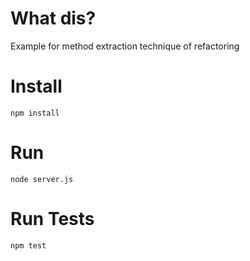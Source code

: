 # What dis?

Example for method extraction technique of refactoring

# Install

`npm install`

# Run

`node server.js`

# Run Tests

`npm test`
